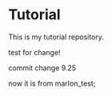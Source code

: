 # Tutorial

This is my tutorial repository.

test for change!

commit change 9.25

now it is from marlon_test;